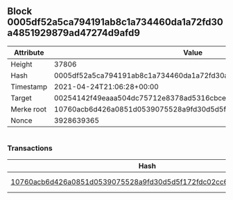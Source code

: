 ## Block 0005df52a5ca794191ab8c1a734460da1a72fd30a4851929879ad47274d9afd9

Attribute | Value
--- | ---
Height | 37806
Hash | 0005df52a5ca794191ab8c1a734460da1a72fd30a4851929879ad47274d9afd9
Timestamp | 2021-04-24T21:06:28+00:00
Target | 00254142f49eaaa504dc75712e8378ad5316cbcead634704b3734b6271167cc4
Merke root | 10760acb6d426a0851d0539075528a9fd30d5d5f172fdc02cc64eb1edda6165a
Nonce | 3928639365

```

```

### Transactions

Hash | Amount
--- | ---
[10760acb6d426a0851d0539075528a9fd30d5d5f172fdc02cc64eb1edda6165a](10760acb6d426a0851d0539075528a9fd30d5d5f172fdc02cc64eb1edda6165a.md) | 10.00000000 SKEPTI 
